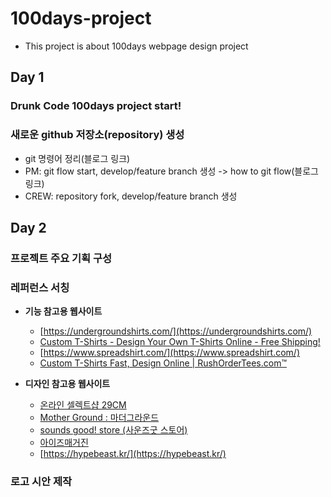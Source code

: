 # 100days-project
  - This project is about 100days webpage design project

## Day 1
### Drunk Code 100days project start! 
### 새로운 github 저장소(repository) 생성
- git 명령어 정리(블로그 링크)
- PM: git flow start, develop/feature branch 생성 -> how to git flow(블로그 링크)
- CREW: repository fork, develop/feature branch 생성

## Day 2
### 프로젝트 주요 기획 구성	
### 레퍼런스 서칭
- **기능 참고용 웹사이트**
	- [https://undergroundshirts.com/](https://undergroundshirts.com/) 
	- [Custom T-Shirts - Design Your Own T-Shirts Online - Free Shipping!](https://www.customink.com/)
	- [https://www.spreadshirt.com/](https://www.spreadshirt.com/) 
	- [Custom T-Shirts Fast, Design Online | RushOrderTees.com™](https://www.rushordertees.com/)
		
- **디자인 참고용 웹사이트**
	- [온라인 셀렉트샵 29CM](https://www.29cm.co.kr/home/)
	- [Mother Ground : 마더그라운드](https://www.mother-ground.com/)
	- [sounds good! store (사운즈굿 스토어)](https://soundsgood-store.com/)
	- [아이즈매거진](http://www.eyesmag.com/)
	- [https://hypebeast.kr/](https://hypebeast.kr/) 

### 로고 시안 제작

